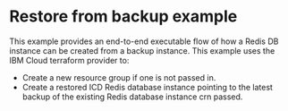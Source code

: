 # Restore from backup example

This example provides an end-to-end executable flow of how a Redis DB instance can be created from a backup instance. This example uses the IBM Cloud terraform provider to:

- Create a new resource group if one is not passed in.
- Create a restored ICD Redis database instance pointing to the latest backup of the existing Redis database instance crn passed.
